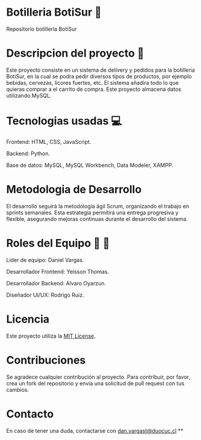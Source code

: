 # Botilleria BotiSur :beer:
Repositorio botilleria BotiSur

# Descripcion del proyecto :speech_balloon:
Este proyecto consiste en un sistema de delivery y pedidos para la botilleria BotiSur, en la cual se podra pedir diversos tipos de productos, por ejemplo bebidas, cervezas, licores fuertes, etc. El sistema añadira todo lo que quieras comprar a el carrito de compra. Este proyecto almacena datos utilizando MySQL.

# Tecnologias usadas :computer:
Frontend: HTML, CSS, JavaScript.

Backend: Python.

Base de datos: MySQL, MySQL Workbench, Data Modeler, XAMPP.

# Metodologia de Desarrollo
El desarrollo seguirá la metodología ágil Scrum, organizando el trabajo en sprints semanales. Esta estrategia permitirá una entrega progresiva y flexible, asegurando mejoras continuas durante el desarrollo del sistema.

# Roles del Equipo :busts_in_silhouette: :busts_in_silhouette:
Lider de equipo: Daniel Vargas.

Desarrollador Frontend: Yeisson Thomas.

Desarrollador Backend: Alvaro Oyarzun.

Diseñador UI/UX: Rodrigo Ruiz.

# Licencia 
Este proyecto utiliza la [MIT License](https://opensource.org/licenses/MIT).

# Contribuciones
Se agradece cualquier contribución al proyecto. Para contribuir, por favor, crea un fork del repositorio y envía una solicitud de pull request con tus cambios.

# Contacto
En caso de tener una duda, contactarse con dan.vargast@duocuc.cl **

